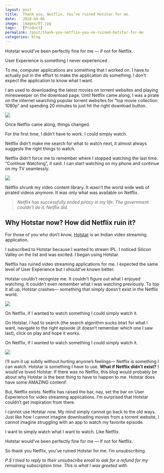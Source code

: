 ```yaml
---
layout: post
title:  Thank you, Netflix. You’ve ruined Hotstar for me.
date:   2020-04-06
image:  images/07.jpg
tags:   [Product]
permalink: /post/thank-you-netflix-you-ve-ruined-hotstar-for-me
categories: blog
---
```


Hotstar would’ve been perfectly fine for me — if not for Netflix.

User Experience is something I never experienced .

To me, computer applications are something that I worked on. I have to actually put in the effort to make the application do something. I don’t expect the application to know what I want.

I am used to downloading the latest movies on torrent websites and playing minesweeper on the download page. Until Netflix came along, I was a pirate on the internet searching popular torrent websites for “top movie collection 1080p” and spending 20 minutes to just hit the right download button.



![](https://static.wixstatic.com/media/cd78de_ff48785465544422a75feeb93d6edfb6~mv2.png/v1/fill/w_740,h_247,al_c,lg_1,q_90/cd78de_ff48785465544422a75feeb93d6edfb6~mv2.webp)

Once Netflix came along, things changed.

For the first time, I didn’t have to work. I could simply watch.

Netflix didn’t make me search for what to watch next, it almost always suggests the right things to watch.

Netflix didn’t force me to remember where I stopped watching the last time. “Continue Watching”, it said. I can start watching on my phone and continue on my TV seamlessly.

![](https://static.wixstatic.com/media/cd78de_e65c1351b39448cfadaac098bb000762~mv2.jpg/v1/fill/w_740,h_551,al_c,lg_1,q_90/cd78de_e65c1351b39448cfadaac098bb000762~mv2.webp)

Netflix shrunk my video content library. It wasn’t the world wide web of pirated videos anymore. It was only what was available on Netflix.

> _Netflix has successfully ended piracy in my life._ _The government couldn’t do it, Netflix did._

## Why Hotstar now? How did Netflix ruin it?

For those of you who don’t know, [Hotstar](http://hotstar.com/) is an Indian video streaming application.

I subscribed to Hotstar because I wanted to stream IPL. I noticed Silicon Valley on the list and was excited. I began using Hotstar.

Netflix has ruined video streaming applications for me. I expected the same level of User Experience but I should’ve known better.

Hotstar couldn’t recognize me. It couldn’t figure out what I enjoyed watching. It couldn’t even remember what I was watching previously. To top it all up, Hotstar crashes— something that simply doesn’t exist in the Netflix world.



![](https://static.wixstatic.com/media/cd78de_0a55ddcaf3b44aabb2098fc3fcacae36~mv2.png/v1/fill/w_740,h_250,al_c,q_90,usm_0.66_1.00_0.01/cd78de_0a55ddcaf3b44aabb2098fc3fcacae36~mv2.webp)

On Netflix, if I wanted to watch something I could simply watch it.

On Hotstar, I had to search (the search algorithm sucks btw) for what I want, navigate to the right episode (it doesn’t remember which one I saw last), click on play and hope it works.

On Netflix, if I wanted to watch something I could simply watch it.



![](https://static.wixstatic.com/media/cd78de_86f017fe93784e1e92c4d1dffad8961d~mv2.png/v1/fill/w_360,h_564,al_c,q_90,usm_0.66_1.00_0.01/cd78de_86f017fe93784e1e92c4d1dffad8961d~mv2.webp)

I’ll sum it up subtly without hurting anyone’s feelings— Netflix is something I can watch. Hotstar is something I have to use. **What if Netflix didn’t exist?** I would’ve loved Hotstar. If there was no Netflix, this blog would probably be about why Hotstar is the best thing to have to happen to me. Hotstar does have some AMAZING content!

But, Netflix exists. Netflix has raised the bar, nay, set the bar on User Experience for video streaming applications. I’m surprised that Hotstar couldn’t get inspiration from there.

I cannot use Hotstar now. My mind simply cannot go back to the old ways. Just like how I cannot imagine downloading movies from a torrent website, I cannot imagine struggling with an app to watch my favorite episode.

I want to simply watch what I want to watch. Like Netflix.

Hotstar would’ve been perfectly fine for me — if not for Netflix.

So thank you Netflix, you’ve ruined Hotstar for me. I’m unsubscribing.



_P.S I tried to reply to their unsubscribe email to ask for a refund for my remaining subscription time. This is what I was greeted with._
